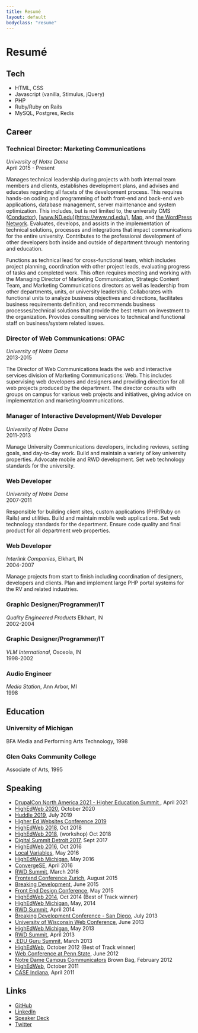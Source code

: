 ```yaml
---
title: Resumé
layout: default
bodyclass: "resume"
---
```

# Resumé

## Tech
- HTML, CSS
- Javascript (vanilla, Stimulus, jQuery)
- PHP
- Ruby/Ruby on Rails
- MySQL, Postgres, Redis
## Career

### Technical Director: Marketing Communications
*University of Notre Dame*<br>
April 2015 - Present

Manages technical leadership during projects with both internal team members and clients, establishes development plans, and advises and educates regarding all facets of the development process. This requires hands-on coding and programming of both front-end and back-end web applications, database management, server maintenance and system optimization. This includes, but is not limited to, the university CMS ([Conductor](https://conductor.nd.edu/)), [www.ND.edu](https://www.nd.edu/), [Map](https://map.nd.edu/), and [the WordPress Network](http://sites.nd.edu/). Evaluates, develops, and assists in the implementation of technical solutions, processes and integrations that impact communications for the entire university. Contributes to the professional development of other developers both inside and outside of department through mentoring and education.

Functions as technical lead for cross-functional team, which includes project planning, coordination with other project leads, evaluating progress of tasks and completed work. This often requires meeting and working with the Managing Director of Marketing Communication, Strategic Content Team, and Marketing Communications directors as well as leadership from other departments, units, or university leadership. Collaborates with functional units to analyze business objectives and directions, facilitates business requirements definition, and recommends business processes/technical solutions that provide the best return on investment to the organization. Provides consulting services to technical and functional staff on business/system related issues.

### Director of Web Communications: OPAC
*University of Notre Dame*<br>
2013-2015

The Director of Web Communications leads the web and interactive services division of Marketing Communications: Web. This includes supervising web developers and designers and providing direction for all web projects produced by the department. The director consults with groups on campus for various web projects and initiatives, giving advice on implementation and marketing/communications.

### Manager of Interactive Development/Web Developer
*University of Notre Dame*<br>
2011-2013

Manage University Communications developers, including reviews, setting goals, and day-to-day work. Build and maintain a variety of key university properties. Advocate mobile and RWD development. Set web technology standards for the university.

### Web Developer
*University of Notre Dame*<br>
2007-2011

Responsible for building client sites, custom applications (PHP/Ruby on Rails) and utilities. Build and maintain mobile web applications. Set web technology standards for the department. Ensure code quality and final product for all department web properties.

### Web Developer
*Interlink Companies*, Elkhart, IN<br>
2004-2007

Manage projects from start to finish including coordination of designers, developers and clients. Plan and implement large PHP portal systems for the RV and related industries.

### Graphic Designer/Programmer/IT
*Quality Engineered Products* Elkhart, IN<br>
2002-2004

### Graphic Designer/Programmer/IT
*VLM International*, Osceola, IN<br>
1998-2002

### Audio Engineer
*Media Station*, Ann Arbor, MI<br>
1998

## Education

### University of Michigan
BFA Media and Performing Arts Technology, 1998

### Glen Oaks Community College
Associate of Arts, 1995

## Speaking

- [DrupalCon North America 2021 - Higher Education Summit
](https://events.drupal.org/drupalcon2021/summit/higher-ed), April 2021
- [HighEdWeb 2020](https://2020.highedweb.org/), October 2020
- [Huddle 2019](https://huddle2019.nd.edu/), July 2019
- [Higher Ed Websites Conference 2019](http://higheredexperts.com/edu/course/)
- [HighEdWeb 2018](https://2018.highedweb.org/session/performance-still-matters/), Oct 2018
- [HighEdWeb 2018](https://2018.highedweb.org/session/modern-css-layouts/), (workshop) Oct 2018
- [Digital Summit Detroit 2017](https://detroit.digitalsummit.com/agenda/main-conference/), Sept 2017
- [HighEdWeb 2016](http://2016.highedweb.org/), Oct 2016
- [Local Variables](http://www.meetup.com/localvariables/), May 2016
- [HighEdWeb Michigan](http://mi16.highedweb.org/), May 2016
- [ConvergeSE](http://convergese.com/), April 2016
- [RWD Summit](http://environmentsforhumans.com/2016/responsive-web-design-summit/), March 2016
- [Frontend Conference Zurich](http://frontendconf.ch/), August 2015
- [Breaking Development](http://bdconf.com/events/nashville/), June 2015
- [Front End Design Conference](http://frontenddesignconference.com/), May 2015
- [HighEdWeb 2014](http://2014.highedweb.org/), Oct 2014 (Best of Track winner)
- [HighEdWeb Michigan](http://mi.highedweb.org/), May, 2014
- [RWD Summit](http://environmentsforhumans.com/2014/responsive-web-design-summit/), April 2014
- [Breaking Development Conference - San Diego](http://bdconf.com/2013/san-diego), July 2013
- [University of Wisconsin Web Conference](http://www.uwimcomm.com/), June 2013
- [HighEdWeb Michigan](http://mi.highedweb.org/), May 2013
- [RWD Summit](http://environmentsforhumans.com/2013/responsive-web-design-summit/), April 2013
- [.EDU Guru Summit](http://environmentsforhumans.com/2013/doteduguru-summit/), March 2013
- [HighEdWeb](http://www.highedweb.org/), October 2012 (Best of Track winner)
- [Web Conference at Penn State](http://webconference.psu.edu/), June 2012
- [Notre Dame Campus Communicators](http://www.linkedin.com/groups?gid=2370239&trk=myg_ugrp_ovr) Brown Bag, February 2012
- [HighEdWeb](http://www.highedweb.org/), October 2011
- [CASE Indiana](http://caseindiana.org/), April 2011

## Links
- [GitHub](http://github.com/erunyon)
- [LinkedIn](http://www.linkedin.com/in/erunyon)
- [Speaker Deck](https://speakerdeck.com/erunyon)
- [Twitter](http://twitter.com/erunyon)
